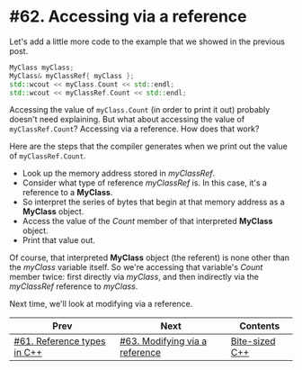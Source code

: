 # #62. Accessing via a reference

Let's add a little more code to the example that we showed in the previous post.

```cpp
MyClass myClass;
MyClass& myClassRef{ myClass };
std::wcout << myClass.Count << std::endl;
std::wcout << myClassRef.Count << std::endl;
```

Accessing the value of `myClass.Count` (in order to print it out) probably doesn't need explaining. But what about accessing the value of `myClassRef.Count`? Accessing via a reference. How does that work?

Here are the steps that the compiler generates when we print out the value of `myClassRef.Count`.

* Look up the memory address stored in *myClassRef*.
* Consider what type of reference *myClassRef* is. In this case, it's a reference to a **MyClass**.
* So interpret the series of bytes that begin at that memory address as a **MyClass** object.
* Access the value of the *Count* member of that interpreted **MyClass** object.
* Print that value out.

Of course, that interpreted **MyClass** object (the referent) is none other than the *myClass* variable itself. So we're accessing that variable's *Count* member twice: first directly via *myClass*, and then indirectly via the *myClassRef* reference to *myClass*.

Next time, we'll look at modifying via a reference.

|Prev|Next|Contents|
|-|-|-|
|[#61. Reference types in C++](061.md)|[#63. Modifying via a reference](063.md)|[Bite-sized C++](../README.md)|
